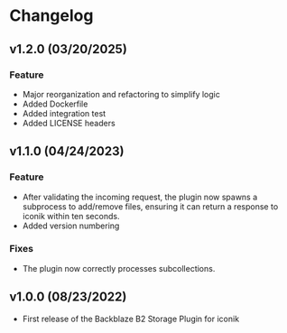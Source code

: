 # Changelog

## v1.2.0 (03/20/2025)

### Feature

- Major reorganization and refactoring to simplify logic
- Added Dockerfile
- Added integration test
- Added LICENSE headers

## v1.1.0 (04/24/2023)

### Feature

- After validating the incoming request, the plugin now spawns a subprocess to add/remove files, ensuring it can return a response to iconik within ten seconds.
- Added version numbering

### Fixes

- The plugin now correctly processes subcollections.

## v1.0.0 (08/23/2022)

- First release of the Backblaze B2 Storage Plugin for iconik
